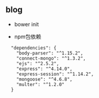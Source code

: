 ## blog
- bower init
 

- npm包依赖
```
  "dependencies": {
    "body-parser": "^1.15.2",
    "connect-mongo": "^1.3.2",
    "ejs": "^2.5.2",
    "express": "^4.14.0",
    "express-session": "^1.14.2",
    "mongoose": "^4.6.8",
    "multer": "^1.2.0"
  }
```

